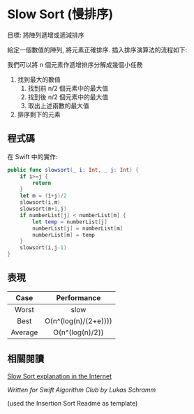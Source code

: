 # Slow Sort (慢排序)

<!--
Goal: Sort an array of numbers from low to high (or high to low).

You are given an array of numbers and need to put them in the right order. The insertion sort algorithm works as follows:

We can decompose the problem of sorting n numbers in ascending order into

1. find the maximum of the numbers
 1. find the maximum of the first n/2 elements
 2. find the maximum of the remaining n/2 elements
 3. find the largest of those two maxima
2. sorting the remaining ones
-->

目標: 將陣列遞增或遞減排序

給定一個數值的陣列, 將元素正確排序. 插入排序演算法的流程如下:

我們可以將 n 個元素作遞增排序分解成幾個小任務

1. 找到最大的數值
	1. 找到前 n/2 個元素中的最大值
	2. 找到後 n/2 個元素中的最大值
	3. 取出上述兩數的最大值
2. 排序剩下的元素


<!--
## The code

Here is an implementation of slow sort in Swift:
-->

## 程式碼

在 Swift 中的實作:

```swift
public func slowsort(_ i: Int, _ j: Int) {
    if i>=j {
        return
    }
    let m = (i+j)/2
    slowsort(i,m)
    slowsort(m+1,j)
    if numberList[j] < numberList[m] {
        let temp = numberList[j]
        numberList[j] = numberList[m]
        numberList[m] = temp
    }
    slowsort(i,j-1)
}
```

<!--
## Performance
-->

## 表現

| Case  | Performance |
|:-------------: |:---------------:|
| Worst       |  slow |
| Best      | 	O(n^(log(n)/(2+e))))        |
|  Average | 	O(n^(log(n)/2))       | 

<!--
## See also
-->

## 相關閱讀

[Slow Sort explanation in the Internet](http://c2.com/cgi/wiki?SlowSort)

*Written for Swift Algorithm Club by Lukas Schramm*

(used the Insertion Sort Readme as template)